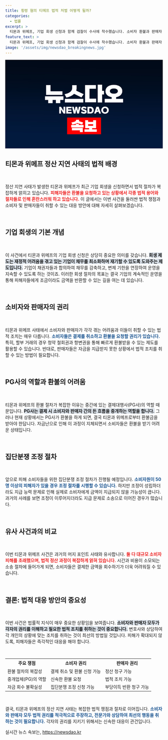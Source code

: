 ```yaml
---
title: 횡령 혐의 티메프 법적 처벌 어떻게 될까?
categories:
  - 법률
excerpt: >
  티몬과 위메프, 기업 회생 신청과 함께 검찰이 수사에 착수했습니다. 소비자 환불과 판매자 정산 미지급 사태가 지속되며 피해가 극심해지고 있는데, 과연 이들 기업의 운명은? 긴급 조치와 법적 대응이 시급합니다!
feature_text: >
  티몬과 위메프, 기업 회생 신청과 함께 검찰이 수사에 착수했습니다. 소비자 환불과 판매자 정산 미지급 사태가 지속되며 피해가 극심해지고 있는데, 과연 이들 기업의 운명은? 긴급 조치와 법적 대응이 시급합니다!
image: '/assets/img/newsdao_breakingnews.jpg'
---
```


<p><img src="/assets/img/newsdao_breakingnews.jpg" alt="bookingtag 속보" /></p>

<h2 data-ke-size="size26">티몬과 위메프 정산 지연 사태의 법적 배경</h2>

<p data-ke-size="size16">&nbsp;</p>

<p>정산 지연 사태가 발생한 티몬과 위메프가 최근 기업 회생을 신청하면서 법적 절차가 복잡하게 얽히고 있습니다. <b><span style="color: #ee2323;">피해자들은 환불을 요청하고 있는 상황에서 각종 법적 용어와 절차들로 인해 혼란스러워 하고 있습니다.</span></b> 이 글에서는 이번 사건을 둘러싼 법적 쟁점과 소비자 및 판매자들이 취할 수 있는 대응 방안에 대해 자세히 살펴보겠습니다.</p>

<p data-ke-size="size16">&nbsp;</p>

<h2 data-ke-size="size26">기업 회생의 기본 개념</h2>

<p data-ke-size="size16">&nbsp;</p>

<p>이 사건에서 티몬과 위메프의 기업 회생 신청은 상당히 중요한 의미를 갖습니다. <b><span style="background-color: #21538527;">회생 제도는 재정적 어려움을 겪고 있는 기업이 채무를 최소화하며 재기할 수 있도록 도와주는 제도입니다.</span></b> 기업이 채권자들과 합의하여 채무를 감축하고, 변제 기한을 연장하여 운영을 지속할 수 있도록 하는 것이죠. 이러한 회생 절차의 목표는 결국 기업의 계속적인 운영을 통해 피해자들에게 조금이라도 금액을 반환할 수 있는 길을 여는 데 있습니다.</p>

<p data-ke-size="size16">&nbsp;</p>

<h2 data-ke-size="size26">소비자와 판매자의 권리</h2>

<p data-ke-size="size16">&nbsp;</p>

<p>티몬과 위메프 사태에서 소비자와 판매자가 각각 겪는 어려움과 이들이 취할 수 있는 법적 조치는 매우 다릅니다. <b><span style="color: #1a5490;">소비자들은 결제를 취소하고 환불을 요청할 권리가 있습니다.</span></b> 특히, 할부 거래의 경우 청약 철회권과 항변권을 통해 빠르게 환불받을 수 있는 제도를 활용할 수 있습니다. 반대로, 판매자들은 자금을 지급받지 못한 상황에서 법적 조치를 취할 수 있는 방법이 필요합니다.</p>

<p data-ke-size="size16">&nbsp;</p>

<h2 data-ke-size="size26">PG사의 역할과 환불의 어려움</h2>

<p data-ke-size="size16">&nbsp;</p>

<p>티몬과 위메프의 환불 절차가 복잡한 이유는 중간에 있는 결제대행사(PG사)의 역할 때문입니다. <b><span style="background-color: #21538527;">PG사는 결제 시 소비자와 판매자 간의 돈 흐름을 중개하는 역할을 합니다.</span></b> 그러나 현재 상황에서는 PG사가 환불을 하게 되면, 결국 티몬과 위메프로부터 환불금을 받아야 한답니다. 자금난으로 인해 이 과정이 지체되면서 소비자들은 환불을 받기 어려운 상태입니다.</p>

<p data-ke-size="size16">&nbsp;</p>

<h2 data-ke-size="size26">집단분쟁 조정 절차</h2>

<p data-ke-size="size16">&nbsp;</p>

<p>앞으로 피해 소비자들을 위한 집단분쟁 조정 절차가 진행될 예정입니다. <b><span style="color: #1a5490;">소비자원이 50명 이상의 피해자가 있을 경우 조정 절차를 시행할 수 있습니다.</span></b> 하지만 조정이 성립하더라도 지급 능력 문제로 인해 실제로 소비자에게 금액이 지급되지 않을 가능성이 큽니다. 과거의 사례를 보면 조정이 이루어지더라도 지급 문제로 소송으로 이어진 경우가 많습니다.</p>

<p data-ke-size="size16">&nbsp;</p>

<h2 data-ke-size="size26">유사 사건과의 비교</h2>

<p data-ke-size="size16">&nbsp;</p>

<p>이번 티몬과 위메프 사건은 과거의 머지 포인트 사태와 유사합니다. <b><span style="color: #ee2323;">둘 다 대규모 소비자 피해를 초래했으며, 법적 정산 과정이 복잡하게 얽혀 있습니다.</span></b> 시간과 비용이 소모되는 소송 절차에 들어가게 되면, 소비자들은 결제한 금액을 회수하기가 더욱 어려워질 수 있습니다.</p>

<p data-ke-size="size16">&nbsp;</p>

<h2 data-ke-size="size26">결론: 법적 대응 방안의 중요성</h2>

<p data-ke-size="size16">&nbsp;</p>

<p>이번 사건은 법률적 지식이 매우 중요한 상황임을 보여줍니다. <b><span style="background-color: #21538527;">소비자와 판매자 모두가 각자의 권리를 이해하고 필요한 법적 조치를 취하는 것이 중요합니다.</span></b> 변호사와 상담하여 각 개인의 상황에 맞는 조치를 취하는 것이 최선의 방법일 것입니다. 피해가 확대되지 않도록, 피해자들은 즉각적인 대응을 해야 합니다.</p>

<p data-ke-size="size16">&nbsp;</p>

<table>
  <tr>
    <th>주요 쟁점</th>
    <th>소비자 권리</th>
    <th>판매자 권리</th>
  </tr>
  <tr>
    <td>환불 절차의 복잡성</td>
    <td>결제 취소 및 환불 신청 가능</td>
    <td>정산 청구 가능</td>
  </tr>
  <tr>
    <td>중개업체(PG)의 역할</td>
    <td>신속한 환불 요청</td>
    <td>법적 조치 가능</td>
  </tr>
  <tr>
    <td>자금 회수 불확실성</td>
    <td>집단분쟁 조정 신청 가능</td>
    <td>부당이득 반환 청구 가능</td>
  </tr>
</table>

<p data-ke-size="size16">&nbsp;</p>

<p>결국, 티몬과 위메프의 정산 지연 사태는 복잡한 법적 쟁점과 절차로 이어집니다. <b><span style="color: #1a5490;">소비자와 판매자 모두 법적 권리를 적극적으로 주장하고, 전문가와 상담하여 최선의 행동을 취하는 것이 필요합니다.</span></b> 각자의 권리를 지키기 위해서는 신속한 대응이 관건입니다.</p>
실시간 뉴스 속보는, <a href="https://newsdao.kr" rel="dofollow">https://newsdao.kr</a>


